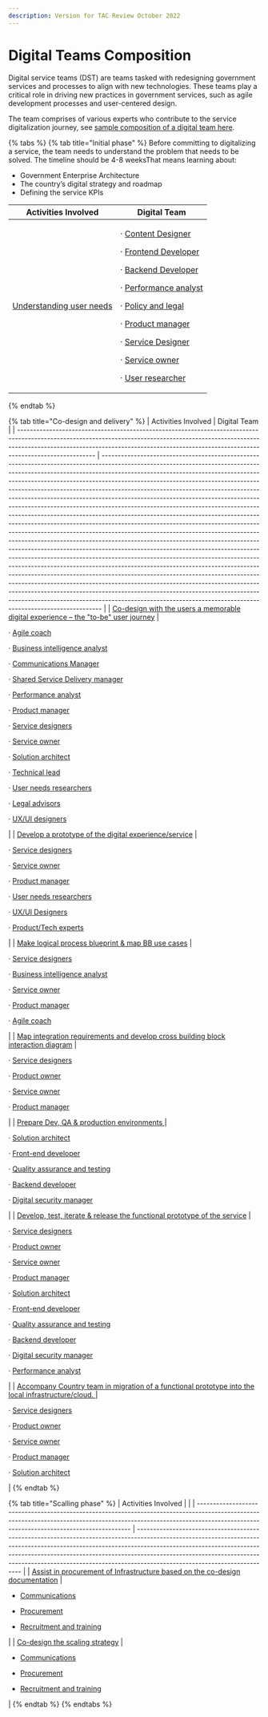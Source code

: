 ```yaml
---
description: Version for TAC Review October 2022
---
```


# Digital Teams Composition

Digital service teams (DST) are teams tasked with redesigning government services and processes to align with new technologies. These teams play a critical role in driving new practices in government services, such as agile development processes and user-centered design.

The team comprises of various experts who contribute to the service digitalization journey, see [sample composition of a digital team here](https://app.gitbook.com/o/pxmRWOPoaU8fUAbbcrus/s/4D3oEcPGpYoKnwkQmCzJ/\~/changes/OpvYVTiY5820LuHfEAbv/govstack-implementation-playbook/annex/sample-digital-team-composition).



{% tabs %}
{% tab title="Initial phase" %}
Before committing to digitalizing a service, the team needs to understand the problem that needs to be solved. The timeline should be 4-8 weeksThat means learning about:

* Government Enterprise Architecture
* The country’s digital strategy and roadmap
* Defining the service KPIs

| Activities Involved                                                                                        | Digital Team                                                                                                                                                                                                                                                                                                                                                                                                                                                                                                                                                                                                                                                                                                                                                                                                                                                                                                                                                                    |
| ---------------------------------------------------------------------------------------------------------- | ------------------------------------------------------------------------------------------------------------------------------------------------------------------------------------------------------------------------------------------------------------------------------------------------------------------------------------------------------------------------------------------------------------------------------------------------------------------------------------------------------------------------------------------------------------------------------------------------------------------------------------------------------------------------------------------------------------------------------------------------------------------------------------------------------------------------------------------------------------------------------------------------------------------------------------------------------------------------------- |
| [Understanding user needs](digital-service-design-standard-and-delivery-protocol/understand-user-needs.md) | <p>·       <a href="annex/govstack-user-profiles-taxonomy.md#content-designer">Content Designer</a></p><p>·       <a href="annex/govstack-user-profiles-taxonomy.md#front-end-developer">Frontend Developer</a></p><p>·       <a href="annex/govstack-user-profiles-taxonomy.md#back-end-developers">Backend Developer</a></p><p>·       <a href="annex/govstack-user-profiles-taxonomy.md#performance-analyst">Performance analyst</a></p><p>·       <a href="annex/govstack-user-profiles-taxonomy.md#legal-policy-officer">Policy and legal</a></p><p>·       <a href="annex/govstack-user-profiles-taxonomy.md#product-manager">Product manager</a></p><p>·       <a href="annex/govstack-user-profiles-taxonomy.md#service-designer">Service Designer</a></p><p>·       <a href="annex/govstack-user-profiles-taxonomy.md#service-owner">Service owner</a></p><p>·       <a href="annex/govstack-user-profiles-taxonomy.md#user-needs-researchers">User researcher</a></p> |
{% endtab %}

{% tab title="Co-design and delivery" %}
| Activities Involved                                                                                                                                                                                                                                                | Digital Team                                                                                                                                                                                                                                                                                                                                                                                                                                                                                                                                                                                                                                                                                                                                                                                                                                                                                                                                                                                                                                                                                                                                                                                                                                                                                                                                                                                                                                                 |
| ------------------------------------------------------------------------------------------------------------------------------------------------------------------------------------------------------------------------------------------------------------------ | ------------------------------------------------------------------------------------------------------------------------------------------------------------------------------------------------------------------------------------------------------------------------------------------------------------------------------------------------------------------------------------------------------------------------------------------------------------------------------------------------------------------------------------------------------------------------------------------------------------------------------------------------------------------------------------------------------------------------------------------------------------------------------------------------------------------------------------------------------------------------------------------------------------------------------------------------------------------------------------------------------------------------------------------------------------------------------------------------------------------------------------------------------------------------------------------------------------------------------------------------------------------------------------------------------------------------------------------------------------------------------------------------------------------------------------------------------------ |
| [Co-design with the users a memorable digital experience – the "to-be" user journey](digital-service-design-standard-and-delivery-protocol/co-design-with-the-users-a-memorable-digital-experience-the-to-be-user-journey.md)                                      | <p>·       <a href="annex/govstack-user-profiles-taxonomy.md#agile-coach">Agile coach</a></p><p>·       <a href="annex/govstack-user-profiles-taxonomy.md#business-intelligence-analyst">Business intelligence analyst</a></p><p>·       <a href="annex/govstack-user-profiles-taxonomy.md#communications-manager">Communications Manager</a></p><p>·       <a href="annex/govstack-user-profiles-taxonomy.md#shared-service-manager">Shared Service Delivery manager</a></p><p>·       <a href="annex/govstack-user-profiles-taxonomy.md#performance-analyst">Performance analyst</a></p><p>·       <a href="annex/govstack-user-profiles-taxonomy.md#product-manager">Product manager</a></p><p>·       <a href="annex/govstack-user-profiles-taxonomy.md#service-designer">Service designers</a></p><p>·       <a href="annex/govstack-user-profiles-taxonomy.md#service-owner">Service owner</a></p><p>·       <a href="annex/govstack-user-profiles-taxonomy.md#solution-architect">Solution architect</a></p><p>·       <a href="annex/govstack-user-profiles-taxonomy.md#technical-architect">Technical lead</a></p><p>·       <a href="annex/govstack-user-profiles-taxonomy.md#user-needs-researchers">User needs researchers</a></p><p>·       <a href="annex/govstack-user-profiles-taxonomy.md#legal-policy-officer">Legal advisors</a></p><p>·       <a href="annex/govstack-user-profiles-taxonomy.md#ux-ui-designers">UX/UI designers</a></p> |
| [Develop a prototype of the digital experience/service](digital-service-design-standard-and-delivery-protocol/develop-a-prototype-of-the-digital-experience-service.md)                                                                                            | <p>·       <a href="annex/govstack-user-profiles-taxonomy.md#service-designer">Service designers</a></p><p>·       <a href="annex/govstack-user-profiles-taxonomy.md#service-owner">Service owner</a></p><p>·       <a href="annex/govstack-user-profiles-taxonomy.md#product-manager">Product manager</a></p><p>·       <a href="annex/govstack-user-profiles-taxonomy.md#user-needs-researchers">User needs researchers</a></p><p>·       <a href="annex/govstack-user-profiles-taxonomy.md#ux-ui-designers">UX/UI Designers</a></p><p>·       <a href="annex/govstack-user-profiles-taxonomy.md#product-owner">Product/Tech experts </a></p>                                                                                                                                                                                                                                                                                                                                                                                                                                                                                                                                                                                                                                                                                                                                                                                                              |
| [Make logical process blueprint & map BB use cases](digital-service-design-standard-and-delivery-protocol/make-logical-process-blue-print-and-map-bb-use-cases.md)                                                                                                 | <p>·       <a href="annex/govstack-user-profiles-taxonomy.md#service-designer">Service designers</a></p><p>·       <a href="annex/govstack-user-profiles-taxonomy.md#business-intelligence-analyst">Business intelligence analyst</a></p><p>·       <a href="annex/govstack-user-profiles-taxonomy.md#service-owner">Service owner</a></p><p>·       <a href="annex/govstack-user-profiles-taxonomy.md#product-manager">Product manager</a></p><p>·       <a href="annex/govstack-user-profiles-taxonomy.md#agile-coach">Agile coach</a></p>                                                                                                                                                                                                                                                                                                                                                                                                                                                                                                                                                                                                                                                                                                                                                                                                                                                                                                                 |
| [Map integration requirements and develop cross building block interaction diagram](digital-service-design-standard-and-delivery-protocol/map-integration-requirements-and-develop-cross-building-block-interaction-diagram.md)                                    | <p>·       <a href="annex/govstack-user-profiles-taxonomy.md#service-designer">Service designers</a></p><p>·       <a href="annex/govstack-user-profiles-taxonomy.md#product-owner">Product owner</a></p><p>·       <a href="annex/govstack-user-profiles-taxonomy.md#service-owner">Service owner</a></p><p>·       <a href="annex/govstack-user-profiles-taxonomy.md#product-manager">Product manager</a></p>                                                                                                                                                                                                                                                                                                                                                                                                                                                                                                                                                                                                                                                                                                                                                                                                                                                                                                                                                                                                                                              |
| [Prepare Dev, QA & production environments ](digital-service-design-standard-and-delivery-protocol/map-integration-requirements-and-develop-cross-building-block-interaction-diagram.md)                                                                           | <p>·       <a href="annex/govstack-user-profiles-taxonomy.md#solution-architect">Solution architect</a></p><p>·       <a href="annex/govstack-user-profiles-taxonomy.md#front-end-developer">Front-end developer</a></p><p>·       <a href="annex/govstack-user-profiles-taxonomy.md#tester-qa-specialist">Quality assurance and testing</a></p><p>·       <a href="annex/govstack-user-profiles-taxonomy.md#back-end-developers">Backend developer</a></p><p>·       <a href="annex/govstack-user-profiles-taxonomy.md#digital-security-manager">Digital security manager</a></p>                                                                                                                                                                                                                                                                                                                                                                                                                                                                                                                                                                                                                                                                                                                                                                                                                                                                           |
| [Develop, test, iterate & release the functional prototype of the service](digital-service-design-standard-and-delivery-protocol/develop-test-iterate-and-release-the-functional-prototype-of-the-service.md)                                                      | <p>·       <a href="annex/govstack-user-profiles-taxonomy.md#service-designer">Service designers</a></p><p>·       <a href="annex/govstack-user-profiles-taxonomy.md#product-owner">Product owner</a></p><p>·       <a href="annex/govstack-user-profiles-taxonomy.md#service-owner">Service owner</a></p><p>·       <a href="annex/govstack-user-profiles-taxonomy.md#product-manager">Product manager</a></p><p>·       <a href="annex/govstack-user-profiles-taxonomy.md#solution-architect">Solution architect</a></p><p>·       <a href="annex/govstack-user-profiles-taxonomy.md#front-end-developer">Front-end developer</a></p><p>·       <a href="annex/govstack-user-profiles-taxonomy.md#tester-qa-specialist">Quality assurance and testing</a></p><p>·       <a href="annex/govstack-user-profiles-taxonomy.md#back-end-developers">Backend developer</a></p><p>·       <a href="annex/govstack-user-profiles-taxonomy.md#digital-security-manager">Digital security manager</a></p><p>·       <a href="annex/govstack-user-profiles-taxonomy.md#performance-analyst">Performance analyst</a></p>                                                                                                                                                                                                                                                                                                                                               |
| [Accompany Country team in migration of a functional prototype into the local infrastructure/cloud. ](digital-service-design-standard-and-delivery-protocol/accompany-country-team-in-migration-of-a-functional-prototype-into-the-local-infrastructure-cloud..md) | <p>·       <a href="annex/govstack-user-profiles-taxonomy.md#service-designer">Service designers</a></p><p>·       <a href="annex/govstack-user-profiles-taxonomy.md#product-owner">Product owner</a></p><p>·       <a href="annex/govstack-user-profiles-taxonomy.md#service-owner">Service owner</a></p><p>·       <a href="annex/govstack-user-profiles-taxonomy.md#product-manager">Product manager</a></p><p>·       <a href="annex/govstack-user-profiles-taxonomy.md#solution-architect">Solution architect</a></p>                                                                                                                                                                                                                                                                                                                                                                                                                                                                                                                                                                                                                                                                                                                                                                                                                                                                                                                                   |
{% endtab %}

{% tab title="Scalling phase" %}
| Activities Involved                                                                                                                                                                                                   |                                                                                                                                                                                                                                                                                                                                                                    |
| --------------------------------------------------------------------------------------------------------------------------------------------------------------------------------------------------------------------- | ------------------------------------------------------------------------------------------------------------------------------------------------------------------------------------------------------------------------------------------------------------------------------------------------------------------------------------------------------------------ |
| [Assist in procurement of Infrastructure based on the co-design documentation](digital-service-design-standard-and-delivery-protocol/assist-in-procurement-of-infrastructure-based-on-the-co-design-documentation.md) | <ul><li><a href="annex/govstack-user-profiles-taxonomy.md#communications-manager">Communications</a></li></ul><ul><li><a href="annex/govstack-user-profiles-taxonomy.md#procurement-manager">Procurement</a></li></ul><ul><li><a href="annex/govstack-user-profiles-taxonomy.md#recruitment-and-training-specialist">Recruitment and training</a></li></ul>        |
| [Co-design the scaling strategy](digital-service-design-standard-and-delivery-protocol/co-design-the-scaling-strategy.md)                                                                                             | <p></p><ul><li><a href="annex/govstack-user-profiles-taxonomy.md#communications-manager">Communications</a></li></ul><ul><li><a href="annex/govstack-user-profiles-taxonomy.md#procurement-manager">Procurement</a></li></ul><ul><li><a href="annex/govstack-user-profiles-taxonomy.md#recruitment-and-training-specialist">Recruitment and training</a></li></ul> |
{% endtab %}
{% endtabs %}

